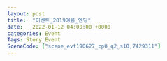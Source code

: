 ```yaml
---
layout: post
title:  "이벤트_2019여름_엔딩"
date:   2022-01-12 04:00:00 +0000
categories: Event
Tags: Story Event
SceneCode: ["scene_evt190627_cp0_q2_s10,7429311"]
---
```

